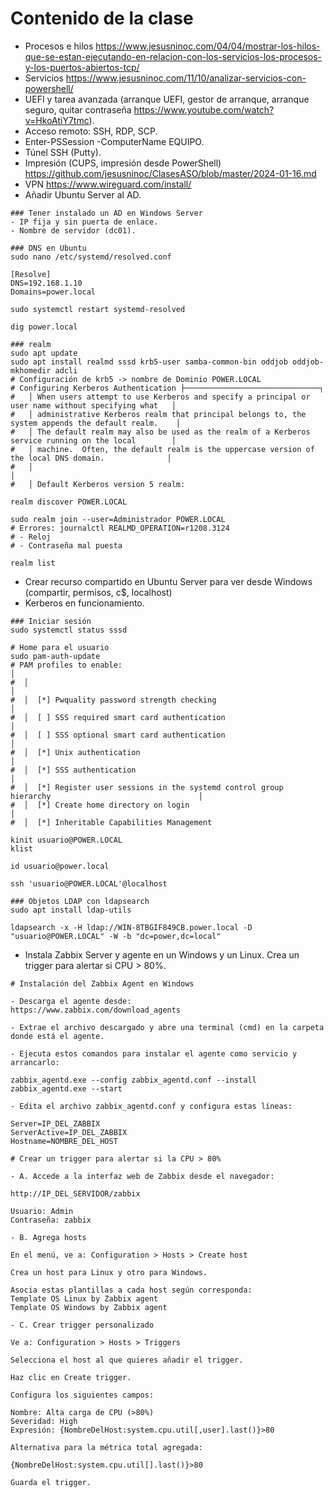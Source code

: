 # Contenido de la clase

- Procesos e hilos https://www.jesusninoc.com/04/04/mostrar-los-hilos-que-se-estan-ejecutando-en-relacion-con-los-servicios-los-procesos-y-los-puertos-abiertos-tcp/
- Servicios https://www.jesusninoc.com/11/10/analizar-servicios-con-powershell/
- UEFI y tarea avanzada (arranque UEFI, gestor de arranque, arranque seguro, quitar contraseña https://www.youtube.com/watch?v=HkoAtiY7tmc).
- Acceso remoto: SSH, RDP, SCP.
- Enter-PSSession -ComputerName EQUIPO.
- Túnel SSH (Putty).
- Impresión (CUPS, impresión desde PowerShell) https://github.com/jesusninoc/ClasesASO/blob/master/2024-01-16.md
- VPN https://www.wireguard.com/install/
- Añadir Ubuntu Server al AD.
```
### Tener instalado un AD en Windows Server
- IP fija y sin puerta de enlace.
- Nombre de servidor (dc01).

### DNS en Ubuntu
sudo nano /etc/systemd/resolved.conf

[Resolve]
DNS=192.168.1.10
Domains=power.local

sudo systemctl restart systemd-resolved

dig power.local

### realm
sudo apt update
sudo apt install realmd sssd krb5-user samba-common-bin oddjob oddjob-mkhomedir adcli
# Configuración de krb5 -> nombre de Dominio POWER.LOCAL
# Configuring Kerberos Authentication ├──────────────────────────────┐
#   │ When users attempt to use Kerberos and specify a principal or user name without specifying what   │ 
#   │ administrative Kerberos realm that principal belongs to, the system appends the default realm.    │ 
#   │ The default realm may also be used as the realm of a Kerberos service running on the local        │ 
#   │ machine.  Often, the default realm is the uppercase version of the local DNS domain.              │ 
#   │                                                                                                   │ 
#   │ Default Kerberos version 5 realm:                          

realm discover POWER.LOCAL

sudo realm join --user=Administrador POWER.LOCAL
# Errores: journalctl REALMD_OPERATION=r1208.3124
# - Reloj
# - Contraseña mal puesta

realm list
```
- Crear recurso compartido en Ubuntu Server para ver desde Windows (compartir, permisos, c$, localhost)
- Kerberos en funcionamiento.
```
### Iniciar sesión
sudo systemctl status sssd

# Home para el usuario
sudo pam-auth-update
# PAM profiles to enable:                                                                            │ 
#  │                                                                                                    │ 
#  │  [*] Pwquality password strength checking                                                          │ 
#  │  [ ] SSS required smart card authentication                                                        │ 
#  │  [ ] SSS optional smart card authentication                                                        │ 
#  │  [*] Unix authentication                                                                           │ 
#  │  [*] SSS authentication                                                                            │ 
#  │  [*] Register user sessions in the systemd control group hierarchy                                 │ 
#  │  [*] Create home directory on login                                                                │ 
#  │  [*] Inheritable Capabilities Management  

kinit usuario@POWER.LOCAL
klist

id usuario@power.local

ssh 'usuario@POWER.LOCAL'@localhost

### Objetos LDAP con ldapsearch
sudo apt install ldap-utils

ldapsearch -x -H ldap://WIN-8TBGIF849CB.power.local -D "usuario@POWER.LOCAL" -W -b "dc=power,dc=local"
```
- Instala Zabbix Server y agente en un Windows y un Linux. Crea un trigger para alertar si CPU > 80%.
```
# Instalación del Zabbix Agent en Windows

- Descarga el agente desde:
https://www.zabbix.com/download_agents

- Extrae el archivo descargado y abre una terminal (cmd) en la carpeta donde está el agente.

- Ejecuta estos comandos para instalar el agente como servicio y arrancarlo:

zabbix_agentd.exe --config zabbix_agentd.conf --install
zabbix_agentd.exe --start

- Edita el archivo zabbix_agentd.conf y configura estas líneas:

Server=IP_DEL_ZABBIX
ServerActive=IP_DEL_ZABBIX
Hostname=NOMBRE_DEL_HOST

# Crear un trigger para alertar si la CPU > 80%

- A. Accede a la interfaz web de Zabbix desde el navegador:

http://IP_DEL_SERVIDOR/zabbix

Usuario: Admin
Contraseña: zabbix

- B. Agrega hosts

En el menú, ve a: Configuration > Hosts > Create host

Crea un host para Linux y otro para Windows.

Asocia estas plantillas a cada host según corresponda:
Template OS Linux by Zabbix agent
Template OS Windows by Zabbix agent

- C. Crear trigger personalizado

Ve a: Configuration > Hosts > Triggers

Selecciona el host al que quieres añadir el trigger.

Haz clic en Create trigger.

Configura los siguientes campos:

Nombre: Alta carga de CPU (>80%)
Severidad: High
Expresión: {NombreDelHost:system.cpu.util[,user].last()}>80

Alternativa para la métrica total agregada:

{NombreDelHost:system.cpu.util[].last()}>80

Guarda el trigger.
```
